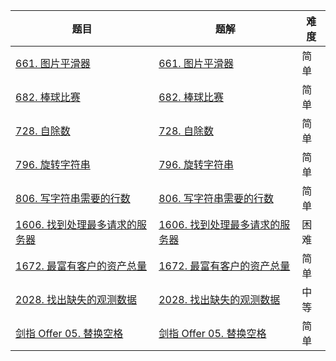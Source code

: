 | 题目                                                         | 题解                                                         | 难度 |
| ------------------------------------------------------------ | ------------------------------------------------------------ | ---- |
| [661. 图片平滑器](https://leetcode-cn.com/problems/image-smoother/) | [661. 图片平滑器](https://github.com/ZonzeeLi/LeetCode/blob/master/index/661-670/661.%20%E5%9B%BE%E7%89%87%E5%B9%B3%E6%BB%91%E5%99%A8.md) | 简单 |
| [682. 棒球比赛](https://leetcode-cn.com/problems/baseball-game/) | [682. 棒球比赛](https://github.com/ZonzeeLi/LeetCode/blob/master/index/681-690/682.%20%E6%A3%92%E7%90%83%E6%AF%94%E8%B5%9B.md) | 简单 |
| [728. 自除数](https://leetcode-cn.com/problems/self-dividing-numbers/) | [728. 自除数](https://github.com/ZonzeeLi/LeetCode/blob/master/index/721-730/728.%20%E8%87%AA%E9%99%A4%E6%95%B0.md) | 简单 |
| [796. 旋转字符串](https://leetcode-cn.com/problems/rotate-string/) | [796. 旋转字符串](https://github.com/ZonzeeLi/LeetCode/blob/master/index/791-800/796.%20%E6%97%8B%E8%BD%AC%E5%AD%97%E7%AC%A6%E4%B8%B2.md) | 简单 |
| [806. 写字符串需要的行数](https://leetcode-cn.com/problems/number-of-lines-to-write-string/) | [806. 写字符串需要的行数](https://github.com/ZonzeeLi/LeetCode/blob/master/index/801-810/806.%20%E5%86%99%E5%AD%97%E7%AC%A6%E4%B8%B2%E9%9C%80%E8%A6%81%E7%9A%84%E8%A1%8C%E6%95%B0.md) | 简单 |
| [1606. 找到处理最多请求的服务器](https://leetcode-cn.com/problems/find-servers-that-handled-most-number-of-requests/) | [1606. 找到处理最多请求的服务器](https://github.com/ZonzeeLi/LeetCode/blob/master/index/1601-1610/1606.%20%E6%89%BE%E5%88%B0%E5%A4%84%E7%90%86%E6%9C%80%E5%A4%9A%E8%AF%B7%E6%B1%82%E7%9A%84%E6%9C%8D%E5%8A%A1%E5%99%A8.md) | 困难 |
| [1672. 最富有客户的资产总量](https://leetcode-cn.com/problems/richest-customer-wealth/) |  [1672. 最富有客户的资产总量](https://github.com/ZonzeeLi/LeetCode/blob/master/index/1671-1680/1672.%20%E6%9C%80%E5%AF%8C%E6%9C%89%E5%AE%A2%E6%88%B7%E7%9A%84%E8%B5%84%E4%BA%A7%E6%80%BB%E9%87%8F.md)                                                            | 简单 |
| [2028. 找出缺失的观测数据](https://leetcode-cn.com/problems/find-missing-observations/) | [2028. 找出缺失的观测数据](https://github.com/ZonzeeLi/LeetCode/blob/master/index/2021-2030/2028.%20%E6%89%BE%E5%87%BA%E7%BC%BA%E5%A4%B1%E7%9A%84%E8%A7%82%E6%B5%8B%E6%95%B0%E6%8D%AE.md) | 中等 |
| [剑指 Offer 05. 替换空格](https://leetcode-cn.com/problems/ti-huan-kong-ge-lcof/) |   [剑指 Offer 05. 替换空格](https://github.com/ZonzeeLi/LeetCode/blob/master/index/%E5%89%91%E6%8C%87Offer/%E5%89%91%E6%8C%87%20Offer%2005.%20%E6%9B%BF%E6%8D%A2%E7%A9%BA%E6%A0%BC.md)                                                           | 简单 |

